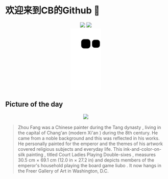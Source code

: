 
# 欢迎来到CB的Github 👋

<div align="center">
  <img height="137px" src="https://github-readme-stats.vercel.app/api?username=SuperCB&show_icons=true&theme=radical" />
  <img height="137px" src="https://github-readme-stats.vercel.app/api/top-langs/?username=SuperCB&hide_title=true&hide_border=true&layout=compact&langs_count=6&text_color=000&icon_color=fff" />
</div>


<div align="center">
    <img src="./contribution-snake/github-contribution-grid-snake.svg" />
</div>



## Picture of the day
<div align="center">
  <img width=400px src="https://upload.wikimedia.org/wikipedia/commons/thumb/b/ba/Zhou_Fang._Court_Ladies_Playing_Double-sixes._Freer_Gallery_of_Art.jpg/900px-Zhou_Fang._Court_Ladies_Playing_Double-sixes._Freer_Gallery_of_Art.jpg" />
</div>

>Zhou Fang  was a Chinese painter during the  Tang dynasty , living in the capital of  Chang'an  (modern  Xi'an ) during the 8th century. He came from a noble background and this was reflected in his works. He personally painted for the emperor and the themes of his artwork covered religious subjects and everyday life. This  ink-and-color-on-silk painting , titled  Court Ladies Playing Double-sixes , measures 30.5 cm × 69.1 cm (12.0 in × 27.2 in) and depicts members of the emperor's household playing the board game  liubo . It now hangs in the  Freer Gallery of Art  in Washington, D.C.



